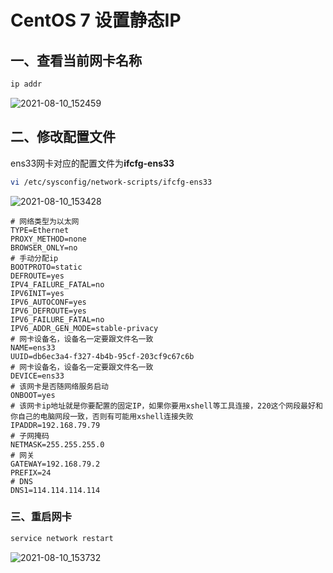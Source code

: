 # CentOS 7 设置静态IP

## 一、查看当前网卡名称

```bash
ip addr
```

![2021-08-10_152459](https://img.qinweizhao.com/2021/08/2021-08-10_152459.png)

## 二、修改配置文件

ens33网卡对应的配置文件为**ifcfg-ens33**

```bash
vi /etc/sysconfig/network-scripts/ifcfg-ens33
```

![2021-08-10_153428](https://img.qinweizhao.com/2021/08/2021-08-10_153428.png)

```file
# 网络类型为以太网
TYPE=Ethernet
PROXY_METHOD=none
BROWSER_ONLY=no
# 手动分配ip
BOOTPROTO=static
DEFROUTE=yes
IPV4_FAILURE_FATAL=no
IPV6INIT=yes
IPV6_AUTOCONF=yes
IPV6_DEFROUTE=yes
IPV6_FAILURE_FATAL=no
IPV6_ADDR_GEN_MODE=stable-privacy
# 网卡设备名，设备名一定要跟文件名一致
NAME=ens33
UUID=db6ec3a4-f327-4b4b-95cf-203cf9c67c6b
# 网卡设备名，设备名一定要跟文件名一致
DEVICE=ens33
# 该网卡是否随网络服务启动
ONBOOT=yes
# 该网卡ip地址就是你要配置的固定IP，如果你要用xshell等工具连接，220这个网段最好和你自己的电脑网段一致，否则有可能用xshell连接失败
IPADDR=192.168.79.79
# 子网掩码
NETMASK=255.255.255.0
# 网关
GATEWAY=192.168.79.2
PREFIX=24
# DNS
DNS1=114.114.114.114
```

### 三、重启网卡

```bash
service network restart
```

![2021-08-10_153732](https://img.qinweizhao.com/2021/08/2021-08-10_153732.png)
